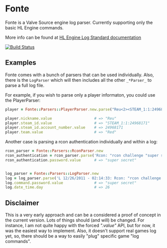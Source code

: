 # Fonte
Fonte is a Valve Source engine log parser. Currently supporting only the basic HL Engine commands.

More info can be found at [HL Engine Log Standard documentation](https://developer.valvesoftware.com/wiki/HL_Log_Standard)

[![Build Status](https://secure.travis-ci.org/reu/fonte.png)](http://travis-ci.org/reu/fonte)

## Examples

Fonte comes with a bunch of parsers that can be used individually. Also, there is the `LogParser` which will then includes all the other `_*Parser_` to parse a full log file.

For example, if you wish to parse only a player informaton, you could use the PlayerParser:

```ruby
player = Fonte::Parsers::PlayerParser.new.parse("Reu<2><STEAM_1:1:24968171><Red>")

player.nickname.value                   # => "Reu"
player.steam_id.value                   # => "STEAM_1:1:24968171"
player.steam_id.account_number.value    # => 24968171
player.team.value                       # => "Red"
```

Another case is parsing a rcon authentication individually and within a log:

```ruby
rcon_parser = Fonte::Parsers::RconParser.new
rcon_authentication = rcon_parser.parse('Rcon: "rcon challenge "super secret" command" from "192.168.10.1:17015"')
rcon_authentication.password.value      # => "super secret"


log_parser = Fonte::Parsers::LogParser.new
log = log_parser.parse('L 12/26/2011 - 02:14:33: Rcon: "rcon challenge "super secret" command" from "192.168.10.1:17015"')
log.command.password.value              # => "super secret"
log.date_time.day                       # => 26
```

## Disclaimer

This is a very early approach and can be a considered a proof of concept in the current version. Lots of things should (and will) be changed. For instance, I am not quite happy with the forced _".value"_ API, but for now, it was the easiest way to implement. Also, it doesn't support real games log yet, so, there should be a way to easily "plug" specific game "log commands".
